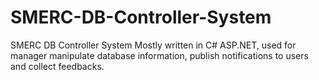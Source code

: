 # SMERC-DB-Controller-System
SMERC DB Controller System
Mostly written in C# ASP.NET, used for manager manipulate database information, publish notifications to users and collect feedbacks.
